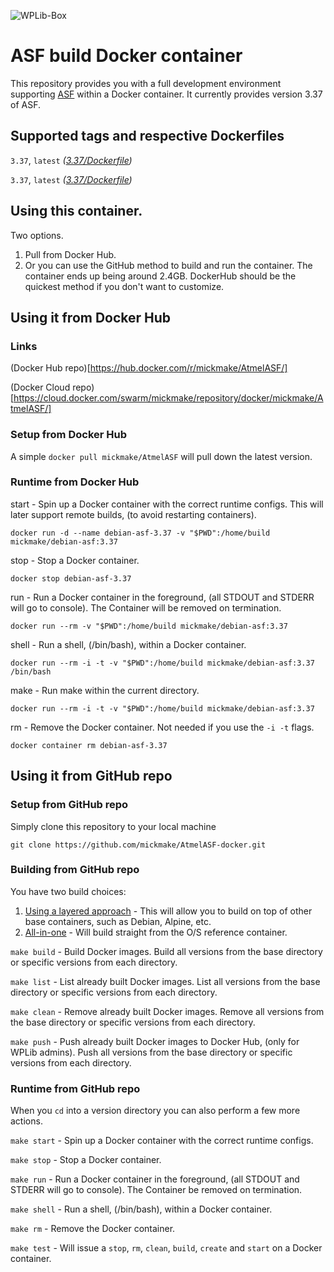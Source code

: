 ![WPLib-Box](https://www.mickmake.com/banner.png)


# ASF build Docker container
This repository provides you with a full development environment supporting [ASF](http://asf.atmel.com/docs/latest/) within a Docker container. It currently provides version 3.37 of ASF.


## Supported tags and respective Dockerfiles
`3.37`, `latest` _([3.37/Dockerfile](https://github.com/mickmake/AtmelASF-docker/blob/master/full/3.37/Dockerfile))_

`3.37`, `latest` _([3.37/Dockerfile](https://github.com/mickmake/AtmelASF-docker/blob/master/layers/3.37/Dockerfile))_



## Using this container.
Two options.
1. Pull from Docker Hub.
2. Or you can use the GitHub method to build and run the container.
The container ends up being around 2.4GB. DockerHub should be the quickest method if you don't want to customize.


## Using it from Docker Hub

### Links
(Docker Hub repo)[https://hub.docker.com/r/mickmake/AtmelASF/]

(Docker Cloud repo)[https://cloud.docker.com/swarm/mickmake/repository/docker/mickmake/AtmelASF/]


### Setup from Docker Hub
A simple `docker pull mickmake/AtmelASF` will pull down the latest version.


### Runtime from Docker Hub
start - Spin up a Docker container with the correct runtime configs. This will later support remote builds, (to avoid restarting containers).

`docker run -d --name debian-asf-3.37 -v "$PWD":/home/build mickmake/debian-asf:3.37`

stop - Stop a Docker container.

`docker stop debian-asf-3.37`

run - Run a Docker container in the foreground, (all STDOUT and STDERR will go to console). The Container will be removed on termination.

`docker run --rm -v "$PWD":/home/build mickmake/debian-asf:3.37`

shell - Run a shell, (/bin/bash), within a Docker container.

`docker run --rm -i -t -v "$PWD":/home/build mickmake/debian-asf:3.37 /bin/bash`

make - Run make within the current directory.

`docker run --rm -i -t -v "$PWD":/home/build mickmake/debian-asf:3.37`

rm - Remove the Docker container. Not needed if you use the `-i -t` flags.

`docker container rm debian-asf-3.37`


## Using it from GitHub repo

### Setup from GitHub repo
Simply clone this repository to your local machine

`git clone https://github.com/mickmake/AtmelASF-docker.git`


### Building from GitHub repo
You have two build choices:
1. [Using a layered approach](https://github.com/mickmake/AtmelASF-docker/blob/master/full/) - This will allow you to build on top of other base containers, such as Debian, Alpine, etc.
2. [All-in-one](https://github.com/mickmake/AtmelASF-docker/blob/master/layers/) - Will build straight from the O/S reference container.


`make build` - Build Docker images. Build all versions from the base directory or specific versions from each directory.


`make list` - List already built Docker images. List all versions from the base directory or specific versions from each directory.


`make clean` - Remove already built Docker images. Remove all versions from the base directory or specific versions from each directory.


`make push` - Push already built Docker images to Docker Hub, (only for WPLib admins). Push all versions from the base directory or specific versions from each directory.


### Runtime from GitHub repo
When you `cd` into a version directory you can also perform a few more actions.

`make start` - Spin up a Docker container with the correct runtime configs.


`make stop` - Stop a Docker container.


`make run` - Run a Docker container in the foreground, (all STDOUT and STDERR will go to console). The Container be removed on termination.


`make shell` - Run a shell, (/bin/bash), within a Docker container.


`make rm` - Remove the Docker container.


`make test` - Will issue a `stop`, `rm`, `clean`, `build`, `create` and `start` on a Docker container.


